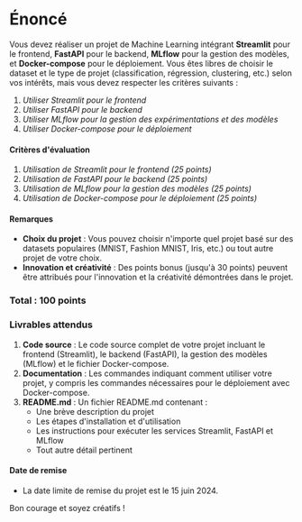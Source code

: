 # Énoncé 

Vous devez réaliser un projet de Machine Learning intégrant **Streamlit** pour le frontend, **FastAPI** pour le backend, **MLflow** pour la gestion des modèles, et **Docker-compose** pour le déploiement. Vous êtes libres de choisir le dataset et le type de projet (classification, régression, clustering, etc.) selon vos intérêts, mais vous devez respecter les critères suivants :

1. *Utiliser Streamlit pour le frontend*
2. *Utiliser FastAPI pour le backend*
3. *Utiliser MLflow pour la gestion des expérimentations et des modèles*
4. *Utiliser Docker-compose pour le déploiement*

#### Critères d'évaluation

1. *Utilisation de Streamlit pour le frontend (25 points)*
2. *Utilisation de FastAPI pour le backend (25 points)*
3. *Utilisation de MLflow pour la gestion des modèles (25 points)*
4. *Utilisation de Docker-compose pour le déploiement (25 points)*

#### Remarques

- **Choix du projet** : Vous pouvez choisir n'importe quel projet basé sur des datasets populaires (MNIST, Fashion MNIST, Iris, etc.) ou tout autre projet de votre choix.
- **Innovation et créativité** : Des points bonus (jusqu'à 30 points) peuvent être attribués pour l'innovation et la créativité démontrées dans le projet.


### Total : 100 points 

### Livrables attendus

1. **Code source** : Le code source complet de votre projet incluant le frontend (Streamlit), le backend (FastAPI), la gestion des modèles (MLflow) et le fichier Docker-compose.
2. **Documentation** : Les commandes indiquant comment utiliser votre projet, y compris les commandes nécessaires pour le déploiement avec Docker-compose.
3. **README.md** : Un fichier README.md contenant :
   - Une brève description du projet
   - Les étapes d'installation et d'utilisation
   - Les instructions pour exécuter les services Streamlit, FastAPI et MLflow
   - Tout autre détail pertinent

#### Date de remise

- La date limite de remise du projet est le 15 juin 2024.

Bon courage et soyez créatifs !
